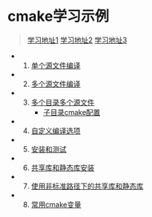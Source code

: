 # cmake学习示例

> [学习地址1](http://www.hahack.com/codes/cmake/#)
> [学习地址2](http://sewm.pku.edu.cn/src/paradise/reference/CMake%20Practice.pdf)
> [学习地址3](https://www.cnblogs.com/sunsky303/p/7731911.html)

- 1. [单个源文件编译](Demo1/CMakeLists.txt)
- 2. [多个源文件编译](Demo2/CMakeLists.txt)
- 
    3. [多个目录多个源文件](Demo3/CMakeLists.txt)
        - [子目录cmake配置](Demo3/math/CMakeLists.txt)

- 4. [自定义编译选项](Demo4/CMakeLists.txt)
- 5. [安装和测试](Demo5/CMakeLists.txt)
- 6. [共享库和静态库安装](Demo6)
- 7. [使用非标准路径下的共享库和静态库](Demo7)
- 8. [常用cmake变量](Demo8)